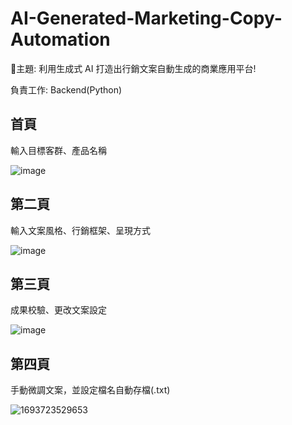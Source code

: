 # AI-Generated-Marketing-Copy-Automation
🍎主題: 利用生成式 AI 打造出行銷文案自動生成的商業應用平台!

負責工作: Backend(Python)


## 首頁
輸入目標客群、產品名稱

![image](https://github.com/Zhijwu/AI-Generated-Marketing-Copy-Automation/assets/113652924/9c1d006c-a415-4142-80a4-31c7e87d3fb4|height=10)

## 第二頁
輸入文案風格、行銷框架、呈現方式

![image](https://github.com/Zhijwu/AI-Generated-Marketing-Copy-Automation/assets/113652924/50b4f5c5-eae5-423f-aa40-42d3989c2d2a)


## 第三頁
成果校驗、更改文案設定

![image](https://github.com/Zhijwu/AI-Generated-Marketing-Copy-Automation/assets/113652924/d94b2dbd-89a8-4e0b-8770-9d85716fd2d1)


## 第四頁
手動微調文案，並設定檔名自動存檔(.txt)

![1693723529653](https://github.com/Zhijwu/AI-Generated-Marketing-Copy-Automation/assets/113652924/cf91a256-1599-4709-8137-c207851dc20b)


